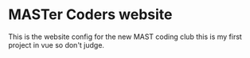# MASTer Coders website

This is the website config for the new MAST coding club this is my first project in vue so don't judge.